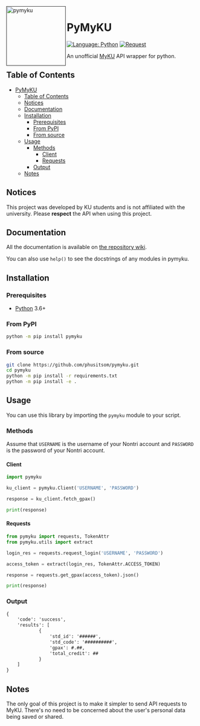 <a href="">
    <img src="https://raw.githubusercontent.com/phusitsom/pymyku/main/docs/assets/pymyku_logo.png" alt="pymyku" title="pymyku" align="left" height="157" />
</a>

# PyMyKU

[![Language: Python](https://img.shields.io/badge/python-3.6+-white?style=flat-square&logo=python&logoColor=white&labelColor=376F9E&color=FDD043)](https://www.python.org/)
[![Request](https://img.shields.io/badge/-requests-376F9E?style=flat-square&logo=)](https://docs.python-requests.org/)

An unofficial [MyKU](https://my.ku.th/) API wrapper for python.
<br>

## Table of Contents

- [PyMyKU](#pymyku)
  - [Table of Contents](#table-of-contents)
  - [Notices](#notices)
  - [Documentation](#documentation)
  - [Installation](#installation)
    - [Prerequisites](#prerequisites)
    - [From PyPI](#from-pypi)
    - [From source](#from-source)
  - [Usage](#usage)
    - [Methods](#methods)
      - [Client](#client)
      - [Requests](#requests)
    - [Output](#output)
  - [Notes](#notes)

## Notices

This project was developed by KU students and is not affiliated with the university.
Please **respect** the API when using this project.

## Documentation

All the documentation is available on [the repository wiki](https://github.com/phusitsom/pymyku/wiki).

You can also use `help()` to see the docstrings of any modules in pymyku.

## Installation

### Prerequisites

- [Python](https://www.python.org/) 3.6+

### From PyPI

```bash
python -m pip install pymyku
```

### From source

```bash
git clone https://github.com/phusitsom/pymyku.git
cd pymyku
python -m pip install -r requirements.txt
python -m pip install -e .
```

## Usage

You can use this library by importing the `pymyku` module to your script.

### Methods

Assume that `USERNAME` is the username of your Nontri account and `PASSWORD` is the password of your Nontri account.

#### Client

```python
import pymyku

ku_client = pymyku.Client('USERNAME', 'PASSWORD')

response = ku_client.fetch_gpax()

print(response)
```

#### Requests

```python
from pymyku import requests, TokenAttr
from pymyku.utils import extract

login_res = requests.request_login('USERNAME', 'PASSWORD')

access_token = extract(login_res, TokenAttr.ACCESS_TOKEN)

response = requests.get_gpax(access_token).json()

print(response)
```

### Output

```txt
{
    'code': 'success',
    'results': [
            {
                'std_id': '######',
                'std_code': '##########',
                'gpax': #.##,
                'total_credit': ##
            }
    ]
}
```

## Notes

The only goal of this project is to make it simpler to send API requests to MyKU.
There's no need to be concerned about the user's personal data being saved or shared.
